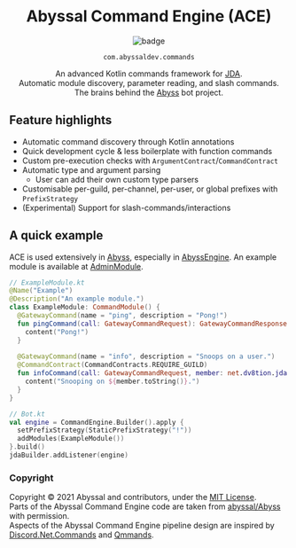<div align="center">

<h1>Abyssal Command Engine (ACE)</h1>

![badge](https://github.com/abyssal/command-engine/workflows/Gradle/badge.svg)

<code>com.abyssaldev.commands</code>


An advanced Kotlin commands framework for [JDA](https://github.com/DV8FromTheWorld/JDA).  
Automatic module discovery, parameter reading, and slash commands.  
The brains behind the [Abyss](https://github.com/abyssal/abyss) bot project.

</div>

## Feature highlights
- Automatic command discovery through Kotlin annotations
- Quick development cycle & less boilerplate with function commands
- Custom pre-execution checks with `ArgumentContract`/`CommandContract`
- Automatic type and argument parsing
  - User can add their own custom type parsers
- Customisable per-guild, per-channel, per-user, or global prefixes with `PrefixStrategy`
- (Experimental) Support for slash-commands/interactions

## A quick example
ACE is used extensively in [Abyss](abyssal/Abyss), especially in [AbyssEngine](https://github.com/abyssal/abyss/blob/v16-kt/src/main/kotlin/com/abyssaldev/abyss/AbyssEngine.kt#L93). An example module is available at [AdminModule](https://github.com/abyssal/abyss/blob/v16-kt/src/main/kotlin/com/abyssaldev/abyss/commands/gateway/AdminModule.kt).
```kt
// ExampleModule.kt
@Name("Example")
@Description("An example module.")
class ExampleModule: CommandModule() {
  @GatewayCommand(name = "ping", description = "Pong!")
  fun pingCommand(call: GatewayCommandRequest): GatewayCommandResponse = respond {
    content("Pong!")
  }
  
  @GatewayCommand(name = "info", description = "Snoops on a user.")
  @CommandContract(CommandContracts.REQUIRE_GUILD)
  fun infoCommand(call: GatewayCommandRequest, member: net.dv8tion.jda.api.entities.Member) = respond {
    content("Snooping on ${member.toString()}.")
  }
}

// Bot.kt
val engine = CommandEngine.Builder().apply {
  setPrefixStrategy(StaticPrefixStrategy("!"))
  addModules(ExampleModule())
}.build()
jdaBuilder.addListener(engine)
```

### Copyright
Copyright &copy; 2021 Abyssal and contributors, under the [MIT License](LICENSE.md).  
Parts of the Abyssal Command Engine code are taken from [abyssal/Abyss](https://github.com/abyssal/abyss) with permission.  
Aspects of the Abyssal Command Engine pipeline design are inspired by [Discord.Net.Commands](https://github.com/discord-net/Discord.Net/tree/dev/src/Discord.Net.Commands) and [Qmmands](https://github.com/Quahu/Qmmands).

